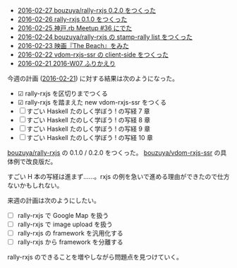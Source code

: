 - [2016-02-27 bouzuya/rally-rxjs 0.2.0 をつくった][2016-02-27]
- [2016-02-26 rally-rxjs 0.1.0 をつくった][2016-02-26]
- [2016-02-25 神戸.rb Meetup #36 にでた][2016-02-25]
- [2016-02-24 bouzuya/rally-rxjs の stamp-rally list をつくった][2016-02-24]
- [2016-02-23 映画『The Beach』をみた][2016-02-23]
- [2016-02-22 vdom-rxjs-ssr の client-side をつくった][2016-02-22]
- [2016-02-21 2016-W07 ふりかえり][2016-02-21]

今週の計画 ([2016-02-21][]) に対する結果は次のようになった。

- ☑ rally-rxjs を区切りまでつくる
- ☑ rally-rxjs を踏まえた new vdom-rxjs-ssr をつくる
- ☐ すごい Haskell たのしく学ぼう ! の写経 7 章
- ☐ すごい Haskell たのしく学ぼう ! の写経 8 章
- ☐ すごい Haskell たのしく学ぼう ! の写経 9 章
- ☐ すごい Haskell たのしく学ぼう ! の写経 10 章

[bouzuya/rally-rxjs][] の 0.1.0 / 0.2.0 をつくった。 [bouzuya/vdom-rxjs-ssr][] の具体例で改良版だ。

すごい H 本の写経は進まず……。rxjs の例を急いで進める理由ができたので仕方ないかもしれない。

来週の計画は次のようにしたい。

- ☐ rally-rxjs で Google Map を扱う
- ☐ rally-rxjs で image upload を扱う
- ☐ rally-rxjs の framework を汎用化する
- ☐ rally-rxjs から framework を分離する

rally-rxjs のできることを増やしながら問題点を見つけていく。

[2016-02-21]: https://blog.bouzuya.net/2016/02/21/
[2016-02-22]: https://blog.bouzuya.net/2016/02/22/
[2016-02-23]: https://blog.bouzuya.net/2016/02/23/
[2016-02-24]: https://blog.bouzuya.net/2016/02/24/
[2016-02-25]: https://blog.bouzuya.net/2016/02/25/
[2016-02-26]: https://blog.bouzuya.net/2016/02/26/
[2016-02-27]: https://blog.bouzuya.net/2016/02/27/
[bouzuya/rally-rxjs]: https://github.com/bouzuya/rally-rxjs
[bouzuya/vdom-rxjs-ssr]: https://github.com/bouzuya/vdom-rxjs-ssr
